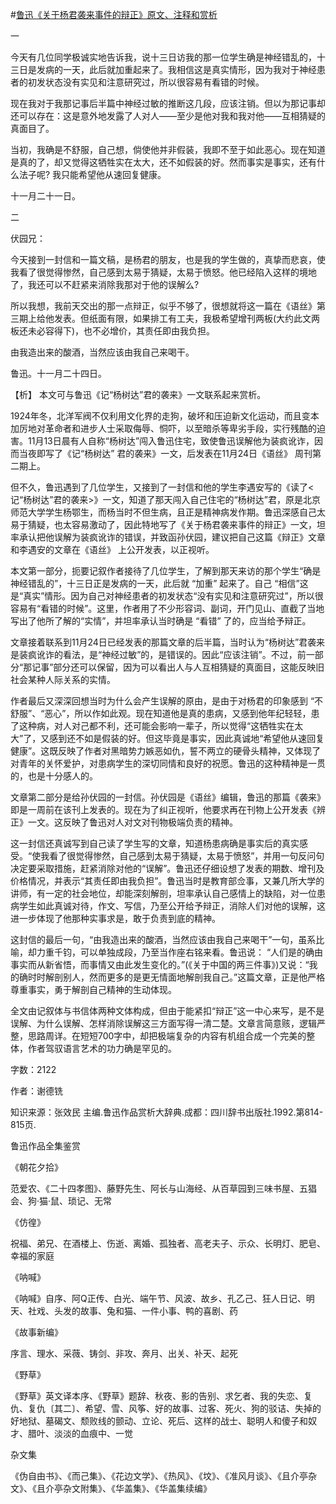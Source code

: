 #[鲁迅《关于杨君袭来事件的辩正》原文、注释和赏析](https://www.vrrw.net/wx/9812.html)

一

今天有几位同学极诚实地告诉我，说十三日访我的那一位学生确是神经错乱的，十三日是发病的一天，此后就加重起来了。我相信这是真实情形，因为我对于神经患者的初发状态没有实见和注意研究过，所以很容易有看错的时候。

现在我对于我那记事后半篇中神经过敏的推断这几段，应该注销。但以为那记事却还可以存在：这是意外地发露了人对人——至少是他对我和我对他——互相猜疑的真面目了。

当初，我确是不舒服，自己想，倘使他并非假装，我即不至于如此恶心。现在知道是真的了，却又觉得这牺牲实在太大，还不如假装的好。然而事实是事实，还有什么法子呢? 我只能希望他从速回复健康。

十一月二十一日。

二

伏园兄：

今天接到一封信和一篇文稿，是杨君的朋友，也是我的学生做的，真挚而悲哀，使我看了很觉得惨然，自己感到太易于猜疑，太易于愤怒。他已经陷入这样的境地了，我还可以不赶紧来消除我那对于他的误解么?

所以我想，我前天交出的那一点辩正，似乎不够了，很想就将这一篇在《语丝》第三期上给他发表。但纸面有限，如果排工有工夫，我极希望增刊两板(大约此文两板还未必容得下)，也不必增价，其责任即由我负担。

由我造出来的酸酒，当然应该由我自己来喝干。

鲁迅。十一月二十四日。



【析】 本文可与鲁迅《记“杨树达”君的袭来》一文联系起来赏析。

1924年冬，北洋军阀不仅利用文化界的走狗，破坏和压迫新文化运动，而且变本加厉地对革命者和进步人士采取侮辱、恫吓，以至暗杀等卑劣手段，实行残酷的迫害。11月13日晨有人自称“杨树达”闯入鲁迅住宅，致使鲁迅误解他为装疯讹诈，因而当夜即写了《记“杨树达” 君的袭来》一文，后发表在11月24日《语丝》 周刊第二期上。

但不久，鲁迅遇到了几位学生，又接到了一封信和他的学生李遇安写的《读了<记“杨树达”君的袭来>》一文，知道了那天闯入自己住宅的“杨树达”君，原是北京师范大学学生杨鄂生，而杨当时不但生病，且正是精神病发作期。鲁迅深感自己太易于猜疑，也太容易激动了，因此特地写了《关于杨君袭来事件的辩正》一文，坦率承认把他误解为装疯讹诈的错误，并致函孙伏园，建议把自己这篇《辩正》文章和李遇安的文章在《语丝》 上公开发表，以正视听。

本文第一部分，扼要记叙作者接待了几位学生，了解到那天来访的那个学生“确是神经错乱的”，十三日正是发病的一天，此后就 “加重” 起来了。自己 “相信”这是“真实”情形。因为自己对神经患者的初发状态“没有实见和注意研究过”，所以很容易有“看错的时候”。这里，作者用了不少形容词、副词，开门见山、直截了当地写出了他所了解的“实情”，并坦率承认当时确是 “看错” 了的，应当给予辩正。

文章接着联系到11月24日已经发表的那篇文章的后半篇，当时认为“杨树达”君袭来是装疯讹诈的看法，是“神经过敏”的，是错误的。因此“应该注销”。不过，前一部分“那记事”部分还可以保留，因为可以看出人与人互相猜疑的真面目，这能反映旧社会某种人际关系的实情。

作者最后又深深回想当时为什么会产生误解的原由，是由于对杨君的印象感到 “不舒服”、“恶心”，所以作如此观。现在知道他是真的患病，又感到他年纪轻轻，患了这种病，对人对己都不利，还可能会影响一辈子，所以觉得“这牺牲实在太大”了，又感到还不如是假装的好。但这毕竟是事实，因此真诚地“希望他从速回复健康”。这既反映了作者对黑暗势力嫉恶如仇，誓不两立的硬骨头精神，又体现了对青年的关怀爱护，对患病学生的深切同情和良好的祝愿。鲁迅的这种精神是一贯的，也是十分感人的。

文章第二部分是给孙伏园的一封信。孙伏园是《语丝》编辑，鲁迅的那篇《袭来》即是一周前在该刊上发表的。现在为了纠正视听，他要求再在刊物上公开发表《辨正》一文。这反映了鲁迅对人对文对刊物极端负责的精神。

这一封信还真诚写到自己读了学生写的文章，知道杨患病确是事实后的真实感受。“使我看了很觉得惨然，自己感到太易于猜疑，太易于愤怒”，并用一句反问句决定要采取措施，赶紧消除对他的“误解”。鲁迅还仔细设想了发表的期数、增刊及价格情况，并表示“其责任即由我负担”。鲁迅当时是教育部佥事，又兼几所大学的讲师，有一定的社会地位，却能深刻解剖，坦率承认自己感情上的缺陷，对一位患病学生如此真诚对待，作文、写信，乃至公开给予辩正，消除人们对他的误解，这进一步体现了他那种实事求是，敢于负责到底的精神。

这封信的最后一句，“由我造出来的酸酒，当然应该由我自己来喝干”一句，虽系比喻，却力重千钧，可以单独成段，乃至当作座右铭来看。鲁迅说： “人们是的确由事实而从新省悟，而事情又由此发生变化的。”(《关于中国的两三件事》)又说：“我的确时时解剖别人，然而更多的是更无情面地解剖我自己。”这篇文章，正是他严格尊重事实，勇于解剖自己精神的生动体现。

全文由记叙体与书信体两种文体构成，但由于能紧扣“辩正”这一中心来写，是不是误解、为什么误解、怎样消除误解这三方面写得一清二楚。文章言简意赅，逻辑严整，思路周详。在短短700字中，却把极端复杂的内容有机组合成一个完美的整体，作者驾驭语言艺术的功力确是罕见的。

字数：2122

作者：谢德铣

知识来源：张效民 主编.鲁迅作品赏析大辞典.成都：四川辞书出版社.1992.第814-815页.

鲁迅作品全集鉴赏

《朝花夕拾》

范爱农、《二十四孝图》、藤野先生、阿长与山海经、从百草园到三味书屋、五猖会、狗·猫·鼠、琐记、无常

《仿徨》

祝福、弟兄、在酒楼上、伤逝、离婚、孤独者、高老夫子、示众、长明灯、肥皂、幸福的家庭

《呐喊》

《呐喊》自序、阿Q正传、白光、端午节、风波、故乡、孔乙己、狂人日记、明天、社戏、头发的故事、兔和猫、一件小事、鸭的喜剧、药

《故事新编》

序言、理水、采薇、铸剑、非攻、奔月、出关、补天、起死

《野草》

《野草》英文译本序、《野草》题辞、秋夜、影的告别、求乞者、我的失恋、复仇、复仇〔其二〕、希望、雪、风筝、好的故事、过客、死火、狗的驳诘、失掉的好地狱、墓碣文、颓败线的颤动、立论、死后、这样的战士、聪明人和傻子和奴才、腊叶、淡淡的血痕中、一觉

杂文集

《伪自由书》、《而己集》、《花边文学》、《热风》、《坟》、《准风月谈》、《且介亭杂文》、《且介亭杂文附集》、《华盖集》、《华盖集续编》

